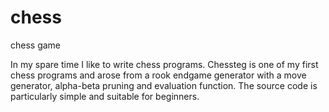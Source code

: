 # chess
chess game

In my spare time I like to write chess programs. Chessteg is one of my first chess programs and arose from a rook endgame generator with a move generator, alpha-beta pruning and evaluation function. The source code is particularly simple and suitable for beginners.
